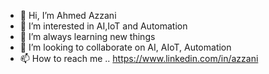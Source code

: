 - 👋 Hi, I’m Ahmed Azzani
- 👀 I’m interested in AI,IoT and Automation 
- 🌱 I’m always learning new things
- 💞️ I’m looking to collaborate on AI, AIoT, Automation
- 📫 How to reach me .. https://www.linkedin.com/in/azzani

<!---
Engazzani/Engazzani is a ✨ special ✨ repository because its `README.md` (this file) appears on your GitHub profile.
You can click the Preview link to take a look at your changes.
--->
